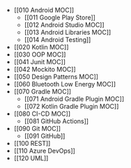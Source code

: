 - [[010 Android MOC]]
	- [[011 Google Play Store]]
	- [[012 Android Studio MOC]]
	- [[013 Android Libraries MOC]]
	- [[014 Android Testing]]
- [[020 Kotlin MOC]]
- [[030 OOP MOC]]
- [[041 Junit MOC]]
- [[042 Mockito MOC]]
- [[050 Design Patterns MOC]]
- [[060 Bluetooth Low Energy MOC]]
- [[070 Gradle MOC]]
	- [[071 Android Gradle Plugin MOC]]
	- [[072 Kotlin Gradle Plugin MOC]]
- [[080 CI-CD MOC]]
	- [[081 GitHub Actions]]
- [[090 Git MOC]]
	- [[091 GitHub]]
- [[100 REST]]
- [[110 Azure DevOps]]
- [[120 UML]]